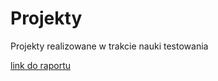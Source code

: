 # Projekty
Projekty realizowane w trakcie nauki testowania

[link do raportu](07%20Raporty/testrail-report-2.pdf)
